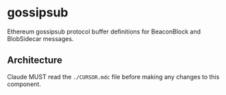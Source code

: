 # gossipsub

Ethereum gossipsub protocol buffer definitions for BeaconBlock and BlobSidecar messages.

## Architecture  
Claude MUST read the `./CURSOR.mdc` file before making any changes to this component.